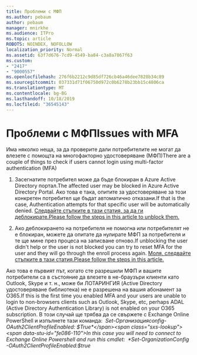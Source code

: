 ```yaml
---
title: Проблеми с МФП
ms.author: pebaum
author: pebaum
manager: mnirkhe
ms.audience: ITPro
ms.topic: article
ROBOTS: NOINDEX, NOFOLLOW
localization_priority: Normal
ms.assetid: 63f7d676-7cd9-4549-ba84-c3a8a7867f63
ms.custom:
- "2417"
- "9000557"
ms.openlocfilehash: 276f6b2212c9d85df726cb46a46dee7828b34c89
ms.sourcegitcommit: 037331d71f06750d972c0b6278b23bb15c4806ca
ms.translationtype: MT
ms.contentlocale: bg-BG
ms.lasthandoff: 10/18/2019
ms.locfileid: "36545143"
---
```

# <a name="issues-with-mfa"></a><span data-ttu-id="fe086-102">Проблеми с МФП</span><span class="sxs-lookup"><span data-stu-id="fe086-102">Issues with MFA</span></span>
<span data-ttu-id="fe086-103">Има няколко неща, за да проверите дали потребителите не могат да влезете с помощта на многофакторно удостоверяване (МФП)</span><span class="sxs-lookup"><span data-stu-id="fe086-103">There are a couple of things to check if users cannot login using multi-factor authentication (MFA)</span></span>

1. <span data-ttu-id="fe086-104">Засегнатите потребител може да бъде блокиран в Azure Active Directory портал.</span><span class="sxs-lookup"><span data-stu-id="fe086-104">The affected user may be blocked in Azure Active Directory Portal.</span></span> <span data-ttu-id="fe086-105">Ако това е така, опитите за удостоверяване за този конкретен потребител ще бъдат автоматично отказани.</span><span class="sxs-lookup"><span data-stu-id="fe086-105">If that is the case, Authentication attempts for that specific user will be automatically denied.</span></span> [<span data-ttu-id="fe086-106">Следвайте стъпките в тази статия, за да ги деблокирате.</span><span class="sxs-lookup"><span data-stu-id="fe086-106">Please follow the steps in this article to unblock them.</span></span>](https://docs.microsoft.com/azure/active-directory/authentication/howto-mfa-mfasettings#block-and-unblock-users)

2. <span data-ttu-id="fe086-107">Ако деблокирането на потребителя не помогна или потребителят не е блокиран, можете да опитате да нулирате МФП за потребителя и те ще мине през процеса на записване отново.</span><span class="sxs-lookup"><span data-stu-id="fe086-107">If unblocking the user didn't help or the user is not blocked you can try to reset MFA for the user and they will go through the enroll process again.</span></span> [<span data-ttu-id="fe086-108">Моля, следвайте стъпките в тази статия.</span><span class="sxs-lookup"><span data-stu-id="fe086-108">Please follow the steps in this article.</span></span>](https://docs.microsoft.com/azure/active-directory/authentication/howto-mfa-userdevicesettings#require-users-to-provide-contact-methods-again)

<span data-ttu-id="fe086-109">Ако това е първият път, когато сте разрешили МФП и вашите потребители са в състояние да влезете в не-браузъри клиенти като Outlook, Skype и т. н., може би ЛОТАРИНГИЯ (Active Directory удостоверяване библиотека) не е разрешена на вашия абонамент за O365.</span><span class="sxs-lookup"><span data-stu-id="fe086-109">If this is the first time you enabled MFA and your users are unable to login to non-browsers clients such as Outlook, Skype, etc, perhaps ADAL (Active Directory Authentication Library) is not enabled on your O365 subscription.</span></span> <span data-ttu-id="fe086-110">В този случай ще трябва да се свържете с Exchange Online PowerShell и изпълнете тази команда:  *Set-Организацияconfig-OAuth2ClientProfileEnabled: $True*</span><span class="sxs-lookup"><span data-stu-id="fe086-110">In this case you will need to connect to Exchange Online Powershell and run this cmdlet:  *Set-OrganizationConfig -OAuth2ClientProfileEnabled:$true*</span></span>